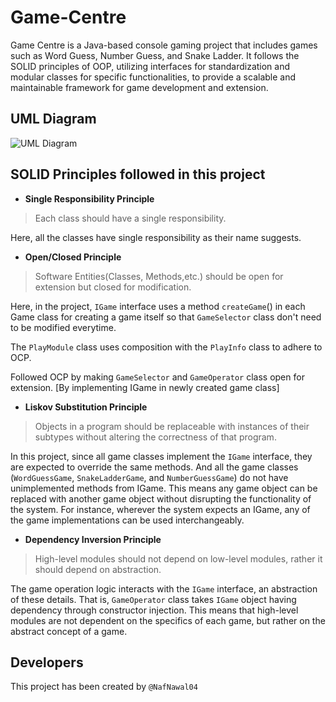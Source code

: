 # Game-Centre
Game Centre is a Java-based console gaming project that includes games such as Word Guess, Number Guess, and Snake Ladder. It follows the SOLID principles of OOP, utilizing interfaces for standardization and modular classes for specific functionalities, to provide a scalable and maintainable framework for game development and extension.



## UML Diagram

![UML Diagram](C:\Users\User\Desktop\Game-Centre-main\src\uml.png)

## SOLID Principles followed in this project
- **Single Responsibility Principle**

>Each class should have a single responsibility.

  Here, all the classes have single responsibility as their name suggests.

- **Open/Closed Principle**

>Software Entities(Classes, Methods,etc.) should be open for extension but closed for modification.

  Here, in the project, `IGame` interface uses a method `createGame`() in each Game class  for creating a game itself so that `GameSelector` class don't need to be modified everytime.
  
  The `PlayModule` class uses composition with the `PlayInfo` class to adhere to OCP.

  Followed OCP by making `GameSelector` and `GameOperator` class open for extension. [By implementing IGame in newly created game class]

- **Liskov Substitution Principle**

>Objects in a program should be replaceable with instances of their subtypes without altering the correctness of that program.

  In this project, since all game classes implement the `IGame` interface, they are expected to override the same methods. And all the game classes (`WordGuessGame`, `SnakeLadderGame`, and `NumberGuessGame`) do not have unimplemented methods from IGame. This means any game object can be replaced with another game object without disrupting the functionality of the system. For instance, wherever the system expects an IGame, any of the game implementations can be used interchangeably.

- **Dependency Inversion Principle**
>High-level modules should not depend on low-level modules, rather it should depend on abstraction.

   The game operation logic interacts with the `IGame` interface, an abstraction of these details. That is, `GameOperator` class takes `IGame` object having dependency through constructor injection. This means that high-level modules are not dependent on the specifics of each game, but rather on the abstract concept of a game.
 
## Developers
 This project has been created by `@NafNawal04` 